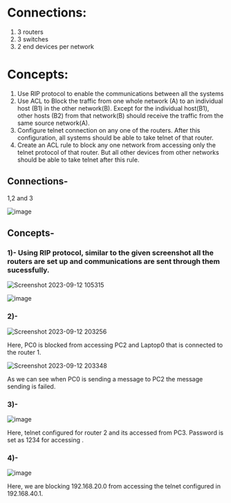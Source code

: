 # Connections:
1.	3 routers
2.	3 switches
3.	2 end devices per network
# Concepts: 
1.	Use RIP protocol to enable the communications between all the systems
2.	Use ACL to Block the traffic from one whole network (A) to an individual host (B1) in the other network(B). Except for the individual host(B1), other hosts (B2) from that network(B) should receive the traffic from the same source network(A). 
3.	Configure telnet connection on any one of the routers. After this configuration, all systems should be able to take telnet of that router. 
4.	Create an ACL rule to block any one network from accessing only the telnet protocol of that router. But all other devices from other networks should be able to take telnet after this rule. 

## Connections-

1,2 and 3

![image](https://github.com/udayk01/network_f/assets/52235763/088a1812-e6c4-4ec6-b95b-d880c24dc0af)

## Concepts-

### 1)- Using RIP protocol, similar to the given screenshot all the routers are set up and communications are sent through them sucessfully.

![Screenshot 2023-09-12 105315](https://github.com/udayk01/network_f/assets/52235763/31dea07d-909d-4739-955d-d59c9c22ba80)

![image](https://github.com/udayk01/network_f/assets/52235763/542fc01f-1aa4-4729-9ce8-976a4280643b)

### 2)-

![Screenshot 2023-09-12 203256](https://github.com/udayk01/network_f/assets/52235763/07937199-494c-474c-9f0d-091f67a1f34d)

Here, PC0 is blocked from accessing PC2 and Laptop0 that is connected to the router 1.

![Screenshot 2023-09-12 203348](https://github.com/udayk01/network_f/assets/52235763/d68004c0-ef28-4f0d-9d69-c88a081ab893)

As we can see when PC0 is sending a message to PC2 the message sending is failed.

### 3)-

![image](https://github.com/udayk01/network_f/assets/52235763/fe4ad14c-fe4d-473f-9a88-f2899a1aca9c)

Here, telnet configured for router 2 and its accessed  from PC3. Password is set as 1234 for accessing . 

### 4)-

![image](https://github.com/udayk01/network_f/assets/52235763/8cec103c-9870-4139-bc6d-175d6fc690b1)

Here, we are blocking 192.168.20.0 from accessing the telnet configured in 192.168.40.1.







 
